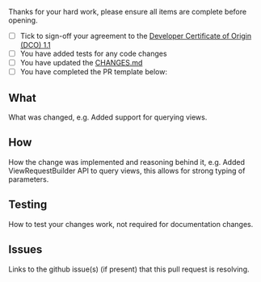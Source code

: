 Thanks for your hard work, please ensure all items are complete before opening.

- [ ] Tick to sign-off your agreement to the [Developer Certificate of Origin (DCO) 1.1](https://github.com/cloudant/java-cloudant/blob/master/DCO1.1.txt)
- [ ] You have added tests for any code changes
- [ ] You have updated the [CHANGES.md](https://github.com/cloudant/java-cloudant/blob/master/CHANGES.md) 
- [ ] You have completed the PR template below:

## What

What was changed, e.g. Added support for querying views.

## How

How the change was implemented and reasoning behind it, e.g. Added ViewRequestBuilder API to query views, this allows for
strong typing of parameters.

## Testing

How to test your changes work, not required for documentation changes.

## Issues

Links to the github issue(s) (if present) that this pull request is resolving.
